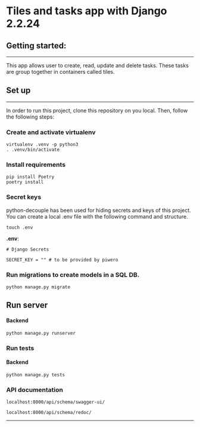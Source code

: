 # Tiles and tasks app with Django 2.2.24

## Getting started:

---
This app allows user to create, read, update and delete tasks. These tasks are group together in containers called tiles.

## Set up

---
In order to run this project, clone this repository on you local. Then, follow the following steps:

### Create and activate virtualenv
```commandline
virtualenv .venv -p python3
. .venv/bin/activate
```

### Install requirements
```commandline
pip install Poetry
poetry install
```

### Secret keys
python-decouple has been used for hiding secrets and keys of this project. You can create a local .env file with the following command and structure.

```commandline
touch .env
```
**.env**:
```
# Django Secrets

SECRET_KEY = "" # to be provided by piwero
```
### Run migrations to create models in a SQL DB.
```commandline
python manage.py migrate
```
## Run server

#### Backend
```commandline
python manage.py runserver
```

### Run tests

#### Backend
```commandline
python manage.py tests
```
### API documentation
```djangourlpath
localhost:8000/api/schema/swagger-ui/

localhost:8000/api/schema/redoc/
```
---

